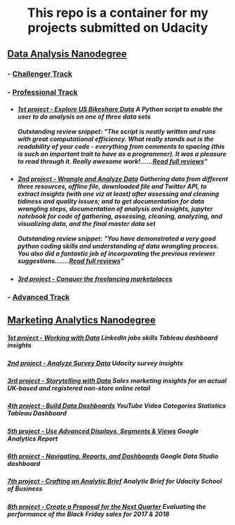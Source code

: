<p><h1 align="center">This repo is a container for my projects submitted on Udacity</h1></p>

## [Data Analysis Nanodegree](Data%20Analysis%20Nanodegree)
### - [Challenger Track](Data%20Analysis%20Nanodegree/1.%20Challenger%20Track "My XLSX solved files and certification of track exam")
### - [Professional Track](Data%20Analysis%20Nanodegree/2.%20Professional%20Track "Professional Track Projects")<br>
  * ##### [1st project - Explore US Bikeshare Data](Data%20Analysis%20Nanodegree/2.%20Professional%20Track/1st%20proj%20-%20%20Explore%20US%20Bikeshare%20Data "A Python script to enable the user to do analysis on one of three data sets") *A Python script to enable the user to do analysis on one of three data sets*<br><br>*Outstanding review snippet*: "The script is neatly written and runs with great computational efficiency. What really stands out is the readability of your code - everything from comments to spacing (this is such an important trait to have as a programmer). It was a pleasure to read through it. Really awesome work!......[Read full reviews](Data%20Analysis%20Nanodegree/2.%20Professional%20Track/1st%20proj%20-%20%20Explore%20US%20Bikeshare%20Data#reviews-highlights-for-my-submissions)"
  * ##### [2nd project - Wrangle and Analyze Data](Data%20Analysis%20Nanodegree/2.%20Professional%20Track/2nd%20proj%20-%20%20Wrangle%20and%20Analyze%20Data "Gathering data from different three resources, offline file, downloaded file and Twitter API, to extract insights (with one viz at least) after assessing and cleaning tidiness and quality issues; and to get documentation for data wrangling steps, documentation of analysis and insights, jupyter notebook for code of gathering, assessing, cleaning, analyzing, and visualizing data, and the final master data set") *Gathering data from different three resources, offline file, downloaded file and Twitter API, to extract insights (with one viz at least) after assessing and cleaning tidiness and quality issues; and to get documentation for data wrangling steps, documentation of analysis and insights, jupyter notebook for code of gathering, assessing, cleaning, analyzing, and visualizing data, and the final master data set*<br><br>*Outstanding review snippet*: "You have demonstrated a very good python coding skills and understanding of data wrangling process. You also did a fantastic job of incorporating the previous reviewer suggestions.......[Read full reviews](Data%20Analysis%20Nanodegree/2.%20Professional%20Track/2nd%20proj%20-%20%20Wrangle%20and%20Analyze%20Data#reviews-highlights-for-my-submissions)"
  * ##### [3rd project - Conquer the freelancing marketplaces](Data%20Analysis%20Nanodegree/2.%20Professional%20Track/3rd%20proj%20-%20%20Conquer%20the%20freelancing%20marketplaces)<br>
### - [Advanced Track](Data%20Analysis%20Nanodegree/3.%20Advanced%20Track "Advanced Track Projects")

## [Marketing Analytics Nanodegree](Marketing%20Analytics%20Nanodegree)
##### [1st project - Working with Data](Marketing%20Analytics%20Nanodegree/1st%20proj%20-%20%20LinkedIn%20jobs%20skills%20Tableau%20dashboard%20insights "LinkedIn jobs skills Tableau dashboard insights") *LinkedIn jobs skills Tableau dashboard insights*
##### [2nd project - Analyze Survey Data](Marketing%20Analytics%20Nanodegree/2nd%20proj%20-%20Udacity%20survey%20insights "Udacity survey insights") *Udacity survey insights*
##### [3rd project - Storytelling with Data](Marketing%20Analytics%20Nanodegree/3rd%20proj%20-%20%20%20Sales%20marketing%20insights%20for%20an%20actual%20UK-based%20and%20registered%20non-store%20online%20retail "Sales marketing insights for an actual UK-based and registered non-store online retail") *Sales marketing insights for an actual UK-based and registered non-store online retail*
##### [4th project - Build Data Dashboards](Marketing%20Analytics%20Nanodegree/4th%20proj%20-%20YouTube%20Video%20Categories%20Statistics%20Tableau%20Dashboard "YouTube Video Categories Statistics Tableau Dashboard") *YouTube Video Categories Statistics Tableau Dashboard*
##### [5th project - Use Advanced Displays, Segments & Views](Marketing%20Analytics%20Nanodegree/5th%20proj%20-%20Google%20Analytics%20Report "Google Analytics Report") *Google Analytics Report*
##### [6th project - Navigating, Reports, and Dashboards](Marketing%20Analytics%20Nanodegree/6th%20proj%20-%20Google%20Data%20Studio%20dashboard "Google Data Studio dashboard") *Google Data Studio dashboard*
##### [7th project - Crafting an Analytic Brief](Marketing%20Analytics%20Nanodegree/7th%20proj%20-%20%20Analytic%20Brief%20for%20Udacity%20School%20of%20Business "Analytic Brief for Udacity School of Business") *Analytic Brief for Udacity School of Business*
##### [8th project - Create a Proposal for the Next Quarter](Marketing%20Analytics%20Nanodegree/8th%20proj%20-%20Create%20a%20Proposal%20for%20the%20Next%20Quarter "Evaluating the performance of the Black Friday sales for 2017 & 2018") *Evaluating the performance of the Black Friday sales for 2017 & 2018*

